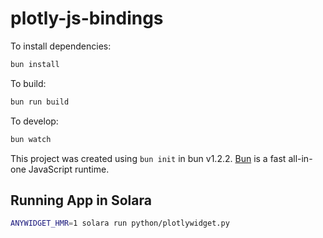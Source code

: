 # plotly-js-bindings

To install dependencies:

```bash
bun install
```

To build:

```bash
bun run build
```

To develop:

```bash
bun watch
```

This project was created using `bun init` in bun v1.2.2. [Bun](https://bun.sh) is a fast all-in-one JavaScript runtime.

## Running App in Solara

```bash
ANYWIDGET_HMR=1 solara run python/plotlywidget.py
```
